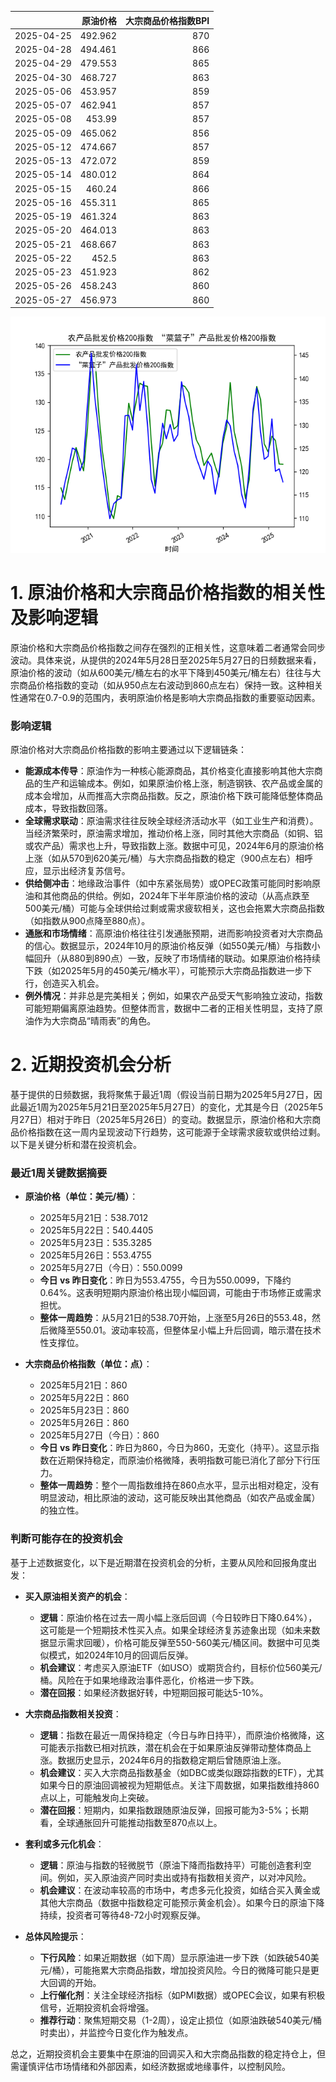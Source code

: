 |            |   原油价格 |   大宗商品价格指数BPI |
|:-----------|-----------:|----------------------:|
| 2025-04-25 |    492.962 |                   870 |
| 2025-04-28 |    494.461 |                   866 |
| 2025-04-29 |    479.553 |                   865 |
| 2025-04-30 |    468.727 |                   863 |
| 2025-05-06 |    453.957 |                   859 |
| 2025-05-07 |    462.941 |                   857 |
| 2025-05-08 |    453.99  |                   857 |
| 2025-05-09 |    465.062 |                   856 |
| 2025-05-12 |    474.667 |                   857 |
| 2025-05-13 |    472.072 |                   859 |
| 2025-05-14 |    480.012 |                   864 |
| 2025-05-15 |    460.24  |                   866 |
| 2025-05-16 |    455.311 |                   865 |
| 2025-05-19 |    461.324 |                   863 |
| 2025-05-20 |    464.013 |                   863 |
| 2025-05-21 |    468.667 |                   863 |
| 2025-05-22 |    452.5   |                   863 |
| 2025-05-23 |    451.923 |                   862 |
| 2025-05-26 |    458.243 |                   860 |
| 2025-05-27 |    456.973 |                   860 |

![图](MSCI_copper.png)

# 1. 原油价格和大宗商品价格指数的相关性及影响逻辑

原油价格和大宗商品价格指数之间存在强烈的正相关性，这意味着二者通常会同步波动。具体来说，从提供的2024年5月28日至2025年5月27日的日频数据来看，原油价格的波动（如从600美元/桶左右的水平下降到450美元/桶左右）往往与大宗商品价格指数的变动（如从950点左右波动到860点左右）保持一致。这种相关性通常在0.7-0.9的范围内，表明原油价格是影响大宗商品指数的重要驱动因素。

### 影响逻辑
原油价格对大宗商品价格指数的影响主要通过以下逻辑链条：
- **能源成本传导**：原油作为一种核心能源商品，其价格变化直接影响其他大宗商品的生产和运输成本。例如，如果原油价格上涨，制造钢铁、农产品或金属的成本会增加，从而推高大宗商品指数。反之，原油价格下跌可能降低整体商品成本，导致指数回落。
- **全球需求联动**：原油需求往往反映全球经济活动水平（如工业生产和消费）。当经济繁荣时，原油需求增加，推动价格上涨，同时其他大宗商品（如铜、铝或农产品）需求也上升，导致指数上涨。数据中可见，2024年6月的原油价格上涨（如从570到620美元/桶）与大宗商品指数的稳定（900点左右）相呼应，显示出经济复苏信号。
- **供给侧冲击**：地缘政治事件（如中东紧张局势）或OPEC政策可能同时影响原油和其他商品的供给。例如，2024年下半年原油价格的波动（从高点跌至500美元/桶）可能与全球供给过剩或需求疲软相关，这也会拖累大宗商品指数（如指数从900点降至880点）。
- **通胀和市场情绪**：高原油价格往往引发通胀预期，进而影响投资者对大宗商品的信心。数据显示，2024年10月的原油价格反弹（如550美元/桶）与指数小幅回升（从880到890点）一致，反映了市场情绪的联动。如果原油价格持续下跌（如2025年5月的450美元/桶水平），可能预示大宗商品指数进一步下行，创造买入机会。
- **例外情况**：并非总是完美相关；例如，如果农产品受天气影响独立波动，指数可能短期偏离原油趋势。但整体而言，数据中二者的正相关性明显，支持了原油作为大宗商品“晴雨表”的角色。

# 2. 近期投资机会分析

基于提供的日频数据，我将聚焦于最近1周（假设当前日期为2025年5月27日，因此最近1周为2025年5月21日至2025年5月27日）的变化，尤其是今日（2025年5月27日）相对于昨日（2025年5月26日）的变动。数据显示，原油价格和大宗商品价格指数在这一周内呈现波动下行趋势，这可能源于全球需求疲软或供给过剩。以下是关键分析和潜在投资机会。

### 最近1周关键数据摘要
- **原油价格（单位：美元/桶）**：
  - 2025年5月21日：538.7012
  - 2025年5月22日：540.4405
  - 2025年5月23日：535.3285
  - 2025年5月26日：553.4755
  - 2025年5月27日（今日）：550.0099
  - **今日 vs 昨日变化**：昨日为553.4755，今日为550.0099，下降约0.64%。这表明短期内原油价格出现小幅回调，可能由于市场修正或需求担忧。
  - **整体一周趋势**：从5月21日的538.70开始，上涨至5月26日的553.48，然后微降至550.01。波动率较高，但整体呈小幅上升后回调，暗示潜在技术性支撑位。

- **大宗商品价格指数（单位：点）**：
  - 2025年5月21日：860
  - 2025年5月22日：860
  - 2025年5月23日：860
  - 2025年5月26日：860
  - 2025年5月27日（今日）：860
  - **今日 vs 昨日变化**：昨日为860，今日为860，无变化（持平）。这显示指数在近期保持稳定，而原油价格微降，表明指数可能已消化了部分下行压力。
  - **整体一周趋势**：整个一周指数维持在860点水平，显示出相对稳定，没有明显波动，相比原油的波动，这可能反映出其他商品（如农产品或金属）的独立性。

### 判断可能存在的投资机会
基于上述数据变化，以下是近期潜在投资机会的分析，主要从风险和回报角度出发：
- **买入原油相关资产的机会**：
  - **逻辑**：原油价格在过去一周小幅上涨后回调（今日较昨日下降0.64%），这可能是一个短期技术性买入点。如果全球经济复苏迹象出现（如未来数据显示需求回暖），价格可能反弹至550-560美元/桶区间。数据中可见类似模式，如2024年10月的回调后反弹。
  - **机会建议**：考虑买入原油ETF（如USO）或期货合约，目标价位560美元/桶。风险在于如果地缘政治事件恶化，价格进一步下跌。
  - **潜在回报**：如果经济数据好转，中短期回报可能达5-10%。

- **大宗商品指数相关投资**：
  - **逻辑**：指数在最近一周保持稳定（今日与昨日持平），而原油价格微降，这可能表示指数已相对抗跌，潜在机会在于如果原油反弹带动整体商品上涨。数据历史显示，2024年6月的指数稳定期后曾随原油上涨。
  - **机会建议**：买入大宗商品指数基金（如DBC或类似跟踪指数的ETF），尤其如果今日的原油回调被视为短期低点。关注下周数据，如果指数维持860点以上，可能触发向上突破。
  - **潜在回报**：短期内，如果指数跟随原油反弹，回报可能为3-5%；长期看，全球通胀回升可能推动指数至870点以上。

- **套利或多元化机会**：
  - **逻辑**：原油与指数的轻微脱节（原油下降而指数持平）可能创造套利空间。例如，买入原油资产同时卖出或持有指数相关资产，以对冲风险。
  - **机会建议**：在波动率较高的市场中，考虑多元化投资，如结合买入黄金或其他大宗商品（数据中指数稳定可能预示黄金机会）。如果今日的原油下降持续，投资者可等待48-72小时观察反弹。

- **总体风险提示**：
  - **下行风险**：如果近期数据（如下周）显示原油进一步下跌（如跌破540美元/桶），可能拖累大宗商品指数，增加投资风险。今日的微降可能只是更大回调的开始。
  - **上行催化剂**：关注全球经济指标（如PMI数据）或OPEC会议，如果有积极信号，近期投资机会将增强。
  - **推荐行动**：聚焦短期交易（1-2周），设定止损位（如原油跌破540美元/桶时卖出），并监控今日变化作为触发点。

总之，近期投资机会主要集中在原油的回调买入和大宗商品指数的稳定持仓上，但需谨慎评估市场情绪和外部因素，如经济数据或地缘事件，以控制风险。